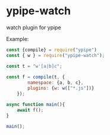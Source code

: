 # ypipe-watch

watch plugin for ypipe

Example:
```js
const {compile} = require("ypipe")
const { w } = require("ypipe-watch");

const t = "w'[a|b]c";
    
const f = compile(t, {
        namespace: {a, b, c},
        plugins: {w: w(["*.js"])}
    });

async function main(){
    await f();
}

main();
```